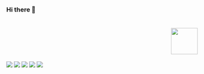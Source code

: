 ### Hi there 👋


<h1 align="right"><img src="https://u.cubeupload.com/nekris/imageprocessing20210.gif" height="70"/></h1>


![](https://github-profile-summary-cards.vercel.app/api/cards/profile-details?username=nekriS&theme=default)
![](https://github-profile-summary-cards.vercel.app/api/cards/most-commit-language?username=nekriS&theme=default)
![](https://github-profile-summary-cards.vercel.app/api/cards/repos-per-language?username=nekriS&theme=default)
![](https://github-profile-summary-cards.vercel.app/api/cards/stats?username=nekriS&theme=default)
![](https://github-profile-summary-cards.vercel.app/api/cards/productive-time?username=nekriS&theme=default)
